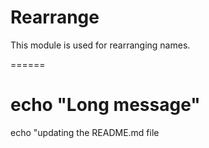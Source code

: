 Rearrange
==========

This module is used for rearranging names.

======

echo "Long message"
====
echo "updating the README.md file
